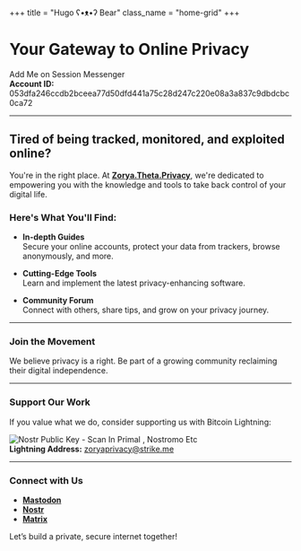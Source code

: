+++
title = "Hugo ʕ•ᴥ•ʔ Bear"
class_name = "home-grid"
+++

# **Your Gateway to Online Privacy**

Add Me on Session Messenger  
**Account ID:**  
053dfa246ccdb2bceea77d50dfd441a75c28d247c220e08a3a837c9dbdcbc0ca72

---

## **Tired of being tracked, monitored, and exploited online?**

You're in the right place. At **[Zorya.Theta.Privacy](https://zoryaprivacy.libretechsystems.xyz/)**, we're dedicated to empowering you with the knowledge and tools to take back control of your digital life.

### Here's What You'll Find:

- **In-depth Guides**  
  Secure your online accounts, protect your data from trackers, browse anonymously, and more.
  
- **Cutting-Edge Tools**  
  Learn and implement the latest privacy-enhancing software.

- **Community Forum**  
  Connect with others, share tips, and grow on your privacy journey.

---

### **Join the Movement**

We believe privacy is a right. Be part of a growing community reclaiming their digital independence.

---

### **Support Our Work**

If you value what we do, consider supporting us with Bitcoin Lightning:

![Nostr Public Key - Scan In Primal , Nostromo Etc](https://pub-cfc01c1ff8fe4f98b57512f464580cf2.r2.dev/photo_2025-01-26_10-16-52.jpg)  
**Lightning Address:** zoryaprivacy@strike.me

---

### **Connect with Us**

- **[Mastodon](https://mastodon.social/@libretechsystems)**  
- **[Nostr](wss://libretechsystems.nostr1.com)**  
- **[Matrix](https://matrix.to/#/@libretech-systems:matrix.org)**  

Let’s build a private, secure internet together!
